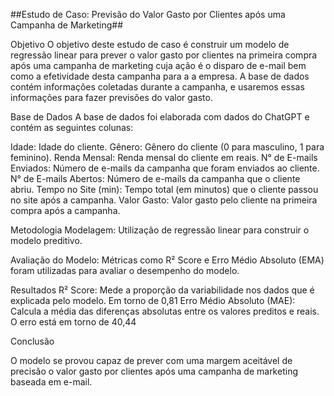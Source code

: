##Estudo de Caso: Previsão do Valor Gasto por Clientes após uma Campanha de Marketing##

Objetivo
O objetivo deste estudo de caso é construir um modelo de regressão linear para prever o valor gasto por clientes na primeira compra após uma campanha de marketing cuja ação é o disparo de e-mail bem como a efetividade desta campanha para a a empresa. 
A base de dados contém informações coletadas durante a campanha, e usaremos essas informações para fazer previsões do valor gasto.

Base de Dados
A base de dados foi elaborada com dados do ChatGPT e contém as seguintes colunas:

Idade: Idade do cliente.
Gênero: Gênero do cliente (0 para masculino, 1 para feminino).
Renda Mensal: Renda mensal do cliente em reais.
N° de E-mails Enviados: Número de e-mails da campanha que foram enviados ao cliente.
N° de E-mails Abertos: Número de e-mails da campanha que o cliente abriu.
Tempo no Site (min): Tempo total (em minutos) que o cliente passou no site após a campanha.
Valor Gasto: Valor gasto pelo cliente na primeira compra após a campanha.

Metodologia
Modelagem: Utilização de regressão linear para construir o modelo preditivo.

Avaliação do Modelo: Métricas como R² Score e Erro Médio Absoluto (EMA) foram utilizadas para avaliar o desempenho do modelo.

Resultados
R² Score: Mede a proporção da variabilidade nos dados que é explicada pelo modelo. Em torno de 0,81
Erro Médio Absoluto (MAE): Calcula a média das diferenças absolutas entre os valores preditos e reais. O erro está em torno de 40,44

Conclusão

O modelo se provou capaz de prever com uma margem aceitável de precisão o valor gasto por clientes após uma campanha de marketing baseada em e-mail.
